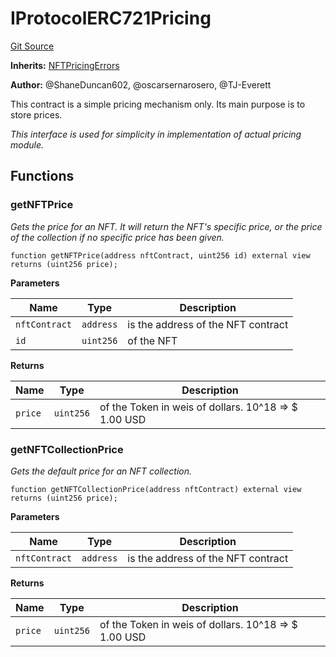 # IProtocolERC721Pricing
[Git Source](https://github.com/thrackle-io/tron/blob/aa84a9fbaba8b03f46b7a3b0774885dc91a06fa5/src/common/IProtocolERC721Pricing.sol)

**Inherits:**
[NFTPricingErrors](/src/common/IErrors.sol/interface.NFTPricingErrors.md)

**Author:**
@ShaneDuncan602, @oscarsernarosero, @TJ-Everett

This contract is a simple pricing mechanism only. Its main purpose is to store prices.

*This interface is used for simplicity in implementation of actual pricing module.*


## Functions
### getNFTPrice

*Gets the price for an NFT. It will return the NFT's specific price, or the
price of the collection if no specific price has been given.*


```solidity
function getNFTPrice(address nftContract, uint256 id) external view returns (uint256 price);
```
**Parameters**

|Name|Type|Description|
|----|----|-----------|
|`nftContract`|`address`|is the address of the NFT contract|
|`id`|`uint256`|of the NFT|

**Returns**

|Name|Type|Description|
|----|----|-----------|
|`price`|`uint256`|of the Token in weis of dollars. 10^18 => $ 1.00 USD|


### getNFTCollectionPrice

*Gets the default price for an NFT collection.*


```solidity
function getNFTCollectionPrice(address nftContract) external view returns (uint256 price);
```
**Parameters**

|Name|Type|Description|
|----|----|-----------|
|`nftContract`|`address`|is the address of the NFT contract|

**Returns**

|Name|Type|Description|
|----|----|-----------|
|`price`|`uint256`|of the Token in weis of dollars. 10^18 => $ 1.00 USD|


